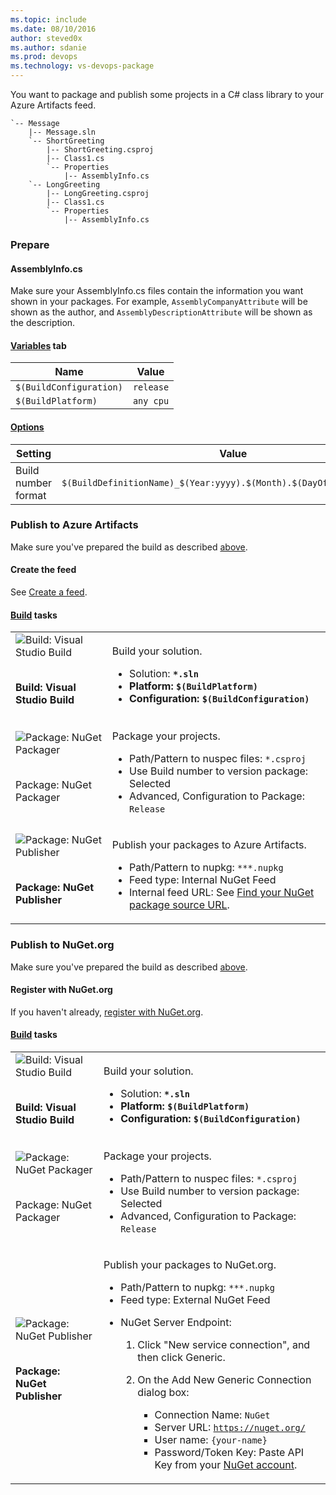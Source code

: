 ```yaml
---
ms.topic: include
ms.date: 08/10/2016
author: steved0x
ms.author: sdanie
ms.prod: devops
ms.technology: vs-devops-package
---
```


You want to package and publish some projects in a C# class library to your Azure Artifacts feed.

```
`-- Message
    |-- Message.sln
    `-- ShortGreeting
        |-- ShortGreeting.csproj
        |-- Class1.cs
        `-- Properties
            |-- AssemblyInfo.cs
    `-- LongGreeting
        |-- LongGreeting.csproj
        |-- Class1.cs
        `-- Properties
            |-- AssemblyInfo.cs
```


<a name="prepare"></a>
### Prepare


#### AssemblyInfo.cs

Make sure your AssemblyInfo.cs files contain the information you want shown in your packages. For example, ```AssemblyCompanyAttribute``` will be shown as the author, and ```AssemblyDescriptionAttribute``` will be shown as the description.


#### [Variables](../../build/variables.md) tab

| Name | Value | 
|---|---|
|```$(BuildConfiguration)``` | ```release```|
|```$(BuildPlatform)``` | ```any cpu```|


#### [Options](../../build/options.md)

| Setting | Value | 
|---|---|
| Build number format | ```$(BuildDefinitionName)_$(Year:yyyy).$(Month).$(DayOfMonth)$(Rev:.r)```|


### Publish to Azure Artifacts

Make sure you've prepared the build as described [above](#prepare).


#### Create the feed

See [Create a feed](../../../artifacts/index.yml).


#### [Build](../../index.yml) tasks

<table>
<tr>
<td>

<img src="/azure/devops/pipelines/tasks/build/media/visual-studio-build.png" alt="Build: Visual Studio Build"/>

<br/><strong>Build: Visual Studio Build</strong></td>
<td>
<p>Build your solution.</p>
<ul>
<li>Solution: <code><strong>*.sln</code></li>
<li>Platform: <code>$(BuildPlatform)</code></li>
<li>Configuration: <code>$(BuildConfiguration)</code></li>
<!-- Reviewers: what research and guidance do we think is needed, if any, around building packages that depend on packages? -->
</ul>
</td>
</tr>
<tr>
<td>

<img src="/azure/devops/pipelines/tasks/package/media/nuget-packager.png" alt="Package: NuGet Packager"/>

<br/></strong>Package: NuGet Packager<strong></td>
<td>
<p>Package your projects.</p>
<ul>
<li>Path/Pattern to nuspec files: <code></strong>*.csproj</code></li>
<li>Use Build number to version package: Selected</li>
<li>Advanced, Configuration to Package: <code>Release</code></li>
</ul>
</td>
</tr>
<tr>
<td>

<img src="/azure/devops/pipelines/tasks/package/media/nuget-publisher.png" alt="Package: NuGet Publisher"/>

<br/><strong>Package: NuGet Publisher</strong></td>
<td>
<p>Publish your packages to Azure Artifacts.</p>
<ul>
<li>Path/Pattern to nupkg: <code>***.nupkg</code></li>
<li>Feed type: Internal NuGet Feed</li>
<li>Internal feed URL: See <a href="/azure/devops/artifacts/nuget/consume#get-nuget-pkg-url" data-raw-source="[Find your NuGet package source URL](../../../artifacts/nuget/consume.md#get-nuget-pkg-url)">Find your NuGet package source URL</a>.
</li>
</ul>
</td>
</tr>
</table>

### Publish to NuGet.org

Make sure you've prepared the build as described [above](#prepare).

#### Register with NuGet.org

If you haven't already, [register with NuGet.org](https://www.nuget.org/).


#### [Build](../../tasks/index.md) tasks


<table>
<tr>
<td>

<img src="/azure/devops/pipelines/tasks/build/media/visual-studio-build.png" alt="Build: Visual Studio Build"/>

<br/><strong>Build: Visual Studio Build</strong></td>
<td>
<p>Build your solution.</p>
<ul>
<li>Solution: <code><strong>*.sln</code></li>
<li>Platform: <code>$(BuildPlatform)</code></li>
<li>Configuration: <code>$(BuildConfiguration)</code></li>
<!-- Reviewers: what research and guidance do we think is needed, if any, around building packages that depend on packages? -->
</ul>
</td>
</tr>
<tr>
<td>

<img src="/azure/devops/pipelines/tasks/package/media/nuget-packager.png" alt="Package: NuGet Packager"/>

<br/></strong>Package: NuGet Packager<strong></td>
<td>
<p>Package your projects.</p>
<ul>
<li>Path/Pattern to nuspec files: <code></strong>*.csproj</code></li>
<li>Use Build number to version package: Selected</li>
<li>Advanced, Configuration to Package: <code>Release</code></li>
</ul>
</td>
</tr>
<tr>
<td>

<img src="/azure/devops/pipelines/tasks/package/media/nuget-publisher.png" alt="Package: NuGet Publisher"/>

<br/><strong>Package: NuGet Publisher</strong></td>
<td>
<p>Publish your packages to NuGet.org.</p>
<ul>
<li>Path/Pattern to nupkg: <code>***.nupkg</code></li>
<li>Feed type: External NuGet Feed</li>
<li>
<p>NuGet Server Endpoint:</p>
<ol>
<li>Click &quot;New service connection&quot;, and then click Generic.</li>
<li><p>On the Add New Generic Connection dialog box:</p>
<ul>
<li>Connection Name: <code>NuGet</code></li>
<li>Server URL: <code><a href="https://nuget.org/" data-raw-source="https://nuget.org/">https://nuget.org/</a></code></li>
<li>User name: <code>{your-name}</code></li>
<li>Password/Token Key: Paste API Key from your <a href="https://www.nuget.org/account" data-raw-source="[NuGet account](https://www.nuget.org/account)">NuGet account</a>.</li>
</ul>
</li>
</ol>
</li>
</ul>

</td>
</tr>
</table>
